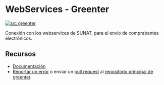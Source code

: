 # WebServices - Greenter

[![src greenter](https://badgen.net/badge/icon/greenter/47A297?icon=https://rawcdn.githack.com/thegreenter/docs/f16cc8f7ce432be4478bac519a45546e655d760e/docs/img/greenter-icon-white.svg&label)](https://github.com/thegreenter/greenter)
    
Conexión con los webservices de SUNAT, para el envío de comprabantes electrónicos.

## Recursos
- [Documentación](https://greenter.dev/packages/ws/)
- [Reportar un error](https://github.com/thegreenter/greenter/issues) o enviar un [pull request](https://github.com/thegreenter/greenter/pulls) al [repositorio principal de greenter](https://github.com/thegreenter/greenter).
